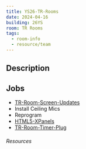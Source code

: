 ```yaml
---
title: YS26-TR-Rooms
date: 2024-04-16
building: 26YS
room: TR Rooms
tags:
  - room-info
  - resource/team
---
```


## Description

## Jobs

- [TR-Room-Screen-Updates](../../04-Archive/Completed/TR-Room-Screen-Updates.md)
- Install Ceiling Mics
- Reprogram
- [HTML5-XPanels](../../04-Archive/Completed/HTML5-XPanels.md)
- [TR-Room-Timer-Plug](../../04-Archive/Completed/TR-Room-Timer-Plug.md)

###### Resources
